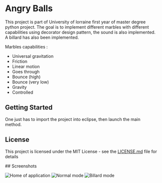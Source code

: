 # Angry Balls

This project is part of University of lorraine first year of master degree python project. The goal is to implement different marbles with different capabilities using decorator design pattern, the sound is also implemented. A billard has also been implemented.

Marbles capabilities : 

* Universal gravitation
* Friction
* Linear motion
* Goes through
* Bounce (high)
* Bounce (very low)
* Gravity
* Controlled

## Getting Started

One just has to import the project into eclipse, then launch the main method.

## License

This project is licensed under the MIT License - see the [LICENSE.md](LICENSE.md) file for details

## Screenshots

![Home of application](https://github.com/dusby/AngryBalls/blob/master/screenshots/home.png)
![Normal mode](https://github.com/dusby/AngryBalls/blob/master/screenshots/marbles.png)
![Billard mode](https://github.com/dusby/AngryBalls/blob/master/screenshots/billard.png)
